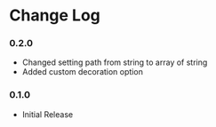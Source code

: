 # Change Log


### 0.2.0
* Changed setting path from string to array of string
* Added custom decoration option

### 0.1.0
* Initial Release